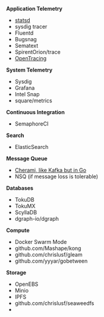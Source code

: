 **Application Telemetry**

- [statsd](https://codeascraft.com/2011/02/15/measure-anything-measure-everything/)
- sysdig tracer
- Fluentd
- Bugsnag
- Sematext
- SpirentOrion/trace
- [OpenTracing](http://opentracing.io/documentation/pages/supported-tracers)

**System Telemetry**

- Sysdig
- Grafana
- Intel Snap
- square/metrics

**Continuous Integration**

- SemaphoreCI

**Search**

- ElasticSearch

**Message Queue**

- [Cherami, like Kafka but in Go](https://eng.uber.com/cherami/)
- NSQ (if message loss is tolerable)

**Databases**

- TokuDB
- TokuMX
- ScyllaDB
- dgraph-io/dgraph

**Compute**

- Docker Swarm Mode
- github.com/Mashape/kong
- github.com/chrislusf/gleam
- github.com/yyyar/gobetween

**Storage**

- OpenEBS
- Minio
- IPFS
- github.com/chrislusf/seaweedfs
- 
